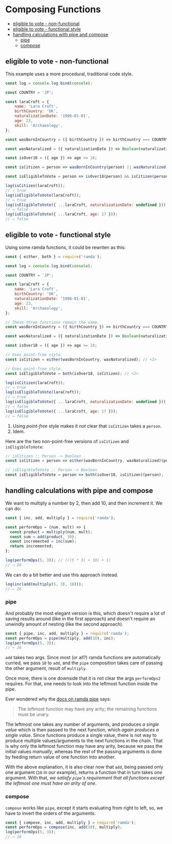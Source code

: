 # Composing Functions

- [eligible to vote - non-functional](#eligible-to-vote-non-functional)
- [eligible to vote - functional style](#eligible-to-vote-functional-style)
- [handling calculations with pipe and compose](#handling-calculations-with-pipe-and-compose)
    + [pipe](#pipe)
    + [compose](#compose)


## eligible to vote - non-functional

This example uses a more procedural, traditional code style.

```js
const log = console.log.bind(console);

const COUNTRY = 'JP';

const laraCroft = {
    name: 'Lara Croft',
    birthCountry: 'UK',
    naturalizationDate: '1996-01-01',
    age: 23,
    skill: 'Archaeology',
};

const wasBornInCountry = ({ birthCountry }) => birthCountry === COUNTRY;

const wasNaturalized = ({ naturalizationDate }) => Boolean(naturalizationDate);

const isOver18 = ({ age }) => age >= 18;

const isCitizen = person => wasBornInCountry(person) || wasNaturalized(person);

const isEligibleToVote = person => isOver18(person) && isCitizen(person);

log(isCitizen(laraCroft));
// → true
log(isEligibleToVote(laraCroft));
// → true
log(isEligibleToVote({ ...laraCroft, naturalizationDate: undefined }));
// → false
log(isEligibleToVote({ ...laraCroft, age: 17 }));
// → false
```

## eligible to vote - functional style

Using some ramda functions, it could be rewriten as this:

```js
const { either, both } = require('ramda');

const log = console.log.bind(console);

const COUNTRY = 'JP';

const laraCroft = {
    name: 'Lara Croft',
    birthCountry: 'UK',
    naturalizationDate: '1996-01-01',
    age: 23,
    skill: 'Archaeology',
};

// These three functions remain the same.
const wasBornInCountry = ({ birthCountry }) => birthCountry === COUNTRY;

const wasNaturalized = ({ naturalizationDate }) => Boolean(naturalizationDate);

const isOver18 = ({ age }) => age >= 18;

// Uses point-free style.
const isCitizen = either(wasBornInCountry, wasNaturalized); // <1>

// Uses point-free style.
const isEligibleToVote = both(isOver18, isCitizen); // <2>

log(isCitizen(laraCroft));
// → true
log(isEligibleToVote(laraCroft));
// → true
log(isEligibleToVote({ ...laraCroft, naturalizationDate: undefined }));
// → false
log(isEligibleToVote({ ...laraCroft, age: 17 }));
// → false
```

1. Using _point-free_ style makes it _not_ clear that `isCitizen` takes a `person`.
2. Idem.

Here are the two non-point-free versions of `isCitizen` and `isEligibleToVote`:

```js
// isCitizen :: Person -> Boolean
const isCitizen = person => either(wasBornInCountry, wasNaturalized)(person);

// isEligibleToVote :: Person -> Boolean
const isEligibleToVote = person => both(isOver18, isCitizen)(person);
```

## handling calculations with pipe and compose

We want to multiply a number by 2, then add 10, and then increment it. We can do:

```js
const { inc, add, multiply } = require('ramda');

const performOps = (num, mult) => {
  const product = multiply(num, mult);
  const sum = add(product, 10);
  const incremented = inc(sum);
  return incremented;
};

log(performOps(5, 3)); // (((5 * 3) + 10) + 1)
// → 26
```

We can do a bit better and use this approach instead.

```js
log(inc(add(multiply(5, 3), 10)));
// → 26
```

### pipe

And probably the most elegant version is this, which doesn't require a lot of saving results around (like in the first approach) and doesn't require an unwindly amount of nesting (like the second approach).

```js
const { pipe, inc, add, multiply } = require('ramda');
const performOps = pipe(multiply, add(10), inc);
log(performOps(5, 3));
// → 26
```

`add` takes two args. Since most (or all?) ramda functions are automatically curried, we pass `10` to `add`, and the `pipe` composition takes care of passing the other argument, result of `multiply`.

Once more, there is one downside that it is not clear the args `performOps2` requires. For that, one needs to look into the leftmost function inside the pipe.

Ever wondered why the [docs on ramda pipe](https://ramdajs.com/docs/#pipe) says:

> The leftmost function may have any arity; the remaining functions must be unary.

The leftmost one takes any number of arguments, and produces _a single value_ which is then passed to the next function, which _again produces a single value_. Since functions produce a single value, there is not way to produce multiple values/arguments to the next functions in the chain. That is why only the leftmost function may have any arity, because we pass the initial values _manually_, whereas the rest of the passing arguments is done by feeding return value of one function into another.

With the above explanation, it is also clear now that `add`, being passed only one argument (`10` in our example), returns a function that in turn takes _one_ argument. With that, _we satisfy `pipe`'s requirement that all functions except the leftmost one must have an arity of one_.


### compose

`compose` works like `pipe`, except it starts evaluating from right to left, so, we have to invert the orders of the arguments.

```js
const { compose, inc, add, multiply } = require('ramda');
const performOps = compose(inc, add(10), multiply);
log(performOps(5, 3));
// → 26
```
